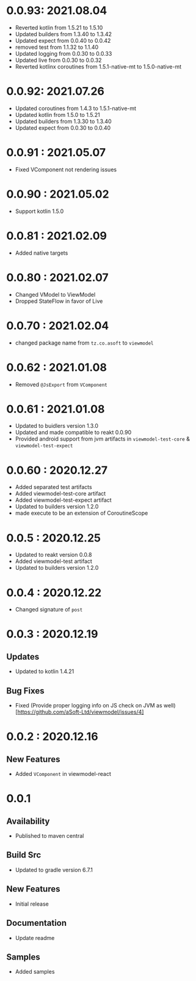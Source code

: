 # 0.0.93: 2021.08.04
- Reverted kotlin from 1.5.21 to 1.5.10
- Updated builders from 1.3.40 to 1.3.42
- Updated expect from 0.0.40 to 0.0.42
- removed test from 1.1.32 to 1.1.40
- Updated logging from 0.0.30 to 0.0.33
- Updated live from 0.0.30 to 0.0.32
- Reverted kotlinx coroutines from 1.5.1-native-mt to 1.5.0-native-mt

# 0.0.92: 2021.07.26

- Updated coroutines from 1.4.3 to 1.5.1-native-mt
- Updated kotlin from 1.5.0 to 1.5.21
- Updated builders from 1.3.30 to 1.3.40
- Updated expect from 0.0.30 to 0.0.40

# 0.0.91 : 2021.05.07

- Fixed VComponent not rendering issues

# 0.0.90 : 2021.05.02

- Support kotlin 1.5.0

# 0.0.81 : 2021.02.09

- Added native targets

# 0.0.80 : 2021.02.07

- Changed VModel to ViewModel
- Dropped StateFlow in favor of Live

# 0.0.70 : 2021.02.04

- changed package name from `tz.co.asoft` to `viewmodel`

# 0.0.62 : 2021.01.08

- Removed `@JsExport` from `VComponent`

# 0.0.61 : 2021.01.08

- Updated to buidlers version 1.3.0
- Updated and made compatible to reakt 0.0.90
- Provided android support from jvm artifacts in `viewmodel-test-core` & `viewmodel-test-expect`

# 0.0.60 : 2020.12.27

- Added separated test artifacts
- Added viewmodel-test-core artifact
- Added viewmodel-test-expect artifact
- Updated to builders version 1.2.0
- made execute to be an extension of CoroutineScope

# 0.0.5 : 2020.12.25

- Updated to reakt version 0.0.8
- Added viewmodel-test artifact
- Updated to builders version 1.2.0

# 0.0.4 : 2020.12.22

- Changed signature of `post`

# 0.0.3 : 2020.12.19

## Updates

- Updated to kotlin 1.4.21

## Bug Fixes

- Fixed (Provide proper logging info on JS check on JVM as well)[https://github.com/aSoft-Ltd/viewmodel/issues/4]

# 0.0.2 : 2020.12.16

## New Features

- Added `VComponent` in viewmodel-react

# 0.0.1

## Availability

- Published to maven central

## Build Src

- Updated to gradle version 6.7.1

## New Features

- Initial release

## Documentation

- Update readme

## Samples

- Added samples
